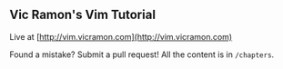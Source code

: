 ## Vic Ramon's Vim Tutorial

Live at [http://vim.vicramon.com](http://vim.vicramon.com)

Found a mistake? Submit a pull request! All the content is in `/chapters`.
